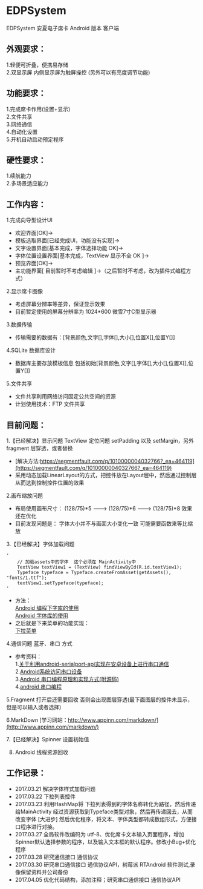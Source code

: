 # EDPSystem</br>
EDPSystem 安夏电子席卡 Android 版本 客户端</br>
## 外观要求：</br>
1.轻便可折叠，便携易存储</br>
2.双显示屏 内侧显示屏为触屏操控 (另外可以有亮度调节功能)</br>	
## 功能要求：</br>
1.完成席卡作用(设置+显示)</br>
2.文件共享</br>
3.网络通信</br>
4.自动化设置</br>
5.开机自动启动预定程序</br>
## 硬性要求：</br>
1.续航能力</br>
2.多场景适应能力</br>
## 工作内容：</br>
1.完成向导型设计UI</br>
* 欢迎界面[OK]-></br>
* 模板选取界面[已经完成UI，功能没有实现]-></br>
* 文字设置界面[基本完成，字体选择功能 OK]-></br>
* 字体位置设置界面[基本完成，TextView 显示不全 OK ]-></br>
* 预览界面[OK]-></br>
* 主功能界面[ 目前暂时不考虑编辑 ]->（之后暂时不考虑，改为插件式编程方式）</br>

2.显示席卡图像</br>
* 考虑屏幕分辨率等差异，保证显示效果 </br>
* 目前暂定使用的屏幕分辨率为 1024*600 微雪7寸C型显示器</br>

3.数据传输</br>
* 传输需要的数据有：[背景颜色,文字[],字体[],大小[],位置X[],位置Y[]]</br>

4.SQLite 数据库设计</br>
* 数据库主要存放模板信息 包括初始[背景颜色,文字[],字体[],大小[],位置X[],位置Y[]]</br>

5.文件共享</br>
* 文件共享利用网络访问固定公共空间的资源</br>
* 计划使用技术：FTP 文件共享</br>

## 目前问题：</br>
1.【已经解决】显示问题 TextView 定位问题 setPadding 以及 setMargin，另外fragment 层穿透，或者替换 </br>
* [解决方法:https://segmentfault.com/q/1010000004032766?_ea=464119](https://segmentfault.com/q/1010000004032766?_ea=464119)</br>
* 采用动态加载LinearLayout的方式，把控件放在Layout层中，然后通过控制层从而达到控制控件位置的效果

2.画布缩放问题 </br>
* 布局使用画布尺寸： (128/75)*5 ---> (128/75)*6 ---> (128/75)*8  效果还在优化  </br>
* 目前发现问题是： 字体大小并不与画面大小变化一致 可能需要函数来等比缩放</br>

3.【已经解决】字体加载问题</br>	
	
	'
		// 加载assets中的字体  这个必须在 MainActivity中
		TextView textView1 = (TextView) findViewById(R.id.textView1);
		Typeface typeface = Typeface.createFromAsset(getAssets(), "fonts/1.ttf");
		textView1.setTypeface(typeface);
	'
	
* 方法：</br>
	[Android 编程下字库的使用](http://www.cnblogs.com/sunzn/archive/2013/01/22/2871521.html)</br>
	[Android 字体库的使用](http://blog.csdn.net/zuiwuyuan/article/details/49454411)</br>
* 之后就是下来菜单的功能实现：</br>
	[下拉菜单](https://www.oschina.net/question/54100_33274)</br>

4.通信问题 蓝牙、串口 方式</br> 
* 参考资料：</br>
	1.[关于利用android-serialport-api实现在安卓设备上进行串口通信](http://blog.csdn.net/ckw474404603/article/details/37811499)</br>
	2.[Android系统访问串口设备](http://blog.csdn.net/mr_raptor/article/details/21161389)</br>
	3.[Android 串口编程原理和实现方式(附源码)](http://blog.csdn.net/tangcheng_ok/article/details/7021470)</br>
	4.[android 串口编程](http://blog.csdn.net/imyang2007/article/details/8331800/)</br>
	
5.Fragment 打开后还需要回收 否则会出现图层穿透(最下面图层的控件未显示，但是可以输入或者选择)</br>

6.MarkDown [学习网站：http://www.appinn.com/markdown/](http://www.appinn.com/markdown/)</br>

7.【已经解决】Spinner 设置初始值</br>

8. Android 线程资源回收</br>

## 工作记录：</br>
* 2017.03.21 解决字体样式加载问题</br>
* 2017.03.22 下拉列表控件</br>
* 2017.03.23 利用HashMap将 下拉列表得到的字体名称转化为路径，然后传递给MainActivity 经过资源获取到Typeface类型对象，然后再传递回去，从而改变字体 [大进步] 然后优化程序，将文本、字体类型都转成数组形式，方便接口程序进行对接。</br>
* 2017.03.27 全局软件改编码为 utf-8、优化席卡文本输入页面程序，增加Spinner默认选择参数的程序，以及输入文本框的默认程序。修改小Bug+优化程序</br>
* 2017.03.28 研究通信接口 通信协议</br>
* 2017.03.30 研究串口通信接口 通信协议API，树莓派 RTAndroid 软件测试,录像保留资料并公司备份</br>
* 2017.04.05 优化代码结构，添加注释；研究串口通信接口 通信协议API </br>